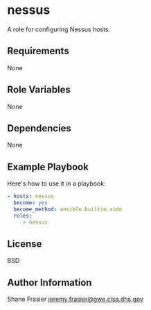 # nessus #

A role for configuring Nessus hosts.

## Requirements ##

None

## Role Variables ##

None

## Dependencies ##

None

## Example Playbook ##

Here's how to use it in a playbook:

```yaml
- hosts: nessus
  become: yes
  become_method: ansible.builtin.sudo
  roles:
     - nessus
```

## License ##

BSD

## Author Information ##

Shane Frasier <jeremy.frasier@gwe.cisa.dhs.gov>
